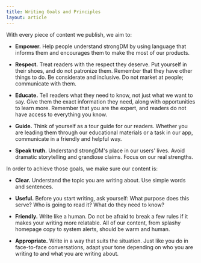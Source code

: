 ```yaml
---
title: Writing Goals and Principles
layout: article
---
```


With every piece of content we publish, we aim to:

* **Empower.** Help people understand strongDM by using language that informs them and encourages them to make the most of our products.

* **Respect.** Treat readers with the respect they deserve. Put yourself in their shoes, and do not patronize them. Remember that they have other things to do. Be considerate and inclusive. Do not market at people; communicate with them.

* **Educate.** Tell readers what they need to know, not just what we want to say. Give them the exact information they need, along with opportunities to learn more. Remember that you are the expert, and readers do not have access to everything you know.

* **Guide.** Think of yourself as a tour guide for our readers. Whether you are leading them through our educational materials or a task in our app, communicate in a friendly and helpful way.

* **Speak truth.** Understand strongDM's place in our users' lives. Avoid dramatic storytelling and grandiose claims. Focus on our real strengths.

In order to achieve those goals, we make sure our content is:

* **Clear.** Understand the topic you are writing about. Use simple words and sentences.

* **Useful.** Before you start writing, ask yourself: What purpose does this serve? Who is going to read it? What do they need to know?

* **Friendly.** Write like a human. Do not be afraid to break a few rules if it makes your writing more relatable. All of our content, from splashy homepage copy to system alerts, should be warm and human.

* **Appropriate.** Write in a way that suits the situation. Just like you do in face-to-face conversations, adapt your tone depending on who you are writing to and what you are writing about.
